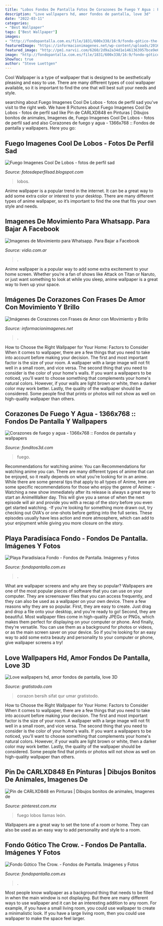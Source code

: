 ```yaml
---
title: "Lobos Fondos De Pantalla Fotos De Corazones De Fuego Y Agua : Fondo Gótico The Crow."
description: "Love wallpapers hd, amor fondos de pantalla, love 3d"
date: "2022-03-11"
categories:
- "Best Wallpaper"
tags: ["Best Wallpaper"]
images:
- "http://fondopantalla.com.es/file/1831/600x338/16:9/fondo-gótico-the-crow_55980757.jpg"
featuredImage: "https://informacionimagenes.net/wp-content/uploads/2016/01/corazon-agua-0.jpg"
featured_image: "http://pm1.narvii.com/6260/2d9a2a34d1e1461363957bce9e6250794f69223d_00.jpg"
image: "http://fondopantalla.com.es/file/1831/600x338/16:9/fondo-gótico-the-crow_55980757.jpg"
ShowToc: true
author: "Steve Luettgen"
---
```



Cool Wallpaper is a type of wallpaper that is designed to be aesthetically pleasing and easy to use. There are many different types of cool wallpaper available, so it is important to find the one that will best suit your needs and style.

	

		
searching about Fuego Imagenes Cool De Lobos - fotos de perfil sad you've visit to the right web. We have 8 Pictures about Fuego Imagenes Cool De Lobos - fotos de perfil sad like Pin de CARLXD848 en Pinturas | Dibujos bonitos de animales, Imagenes de, Fuego Imagenes Cool De Lobos - fotos de perfil sad and also Corazones de fuego y agua - 1366x768 :: Fondos de pantalla y wallpapers. Here you go:
		
    
## Fuego Imagenes Cool De Lobos - Fotos De Perfil Sad

<img loading=lazy src="http://pm1.narvii.com/6260/2d9a2a34d1e1461363957bce9e6250794f69223d_00.jpg" onerror="this.onerror=null;this.src='https://tse1.mm.bing.net/th?id=OIP.Zsk-jma9f4xuQIpUujk8tQAAAA&amp;pid=15.1';" alt="Fuego Imagenes Cool De Lobos - fotos de perfil sad">

_Source: fotosdeperfilsad.blogspot.com_

>lobos. 

	

Anime wallpaper is a popular trend in the internet. It can be a great way to add some extra color or interest to your desktop. There are many different types of anime wallpaper, so it’s important to find the one that fits your own style and needs.

    
## Imagenes De Movimiento Para Whatsapp. Para Bajar A Facebook

<img loading=lazy src="https://4.bp.blogspot.com/-fufu7qN82TM/WMf3b6LjZiI/AAAAAAAAFLg/vIOBIWjFg78pPWveHzZaNpQtBhIx5qPGgCK4B/s400/fondos-con-movimiento-27.gif" onerror="this.onerror=null;this.src='https://tse1.mm.bing.net/th?id=OIP.BqwfJoRu0Bk04xoisQCtFQHaFj&amp;pid=15.1';" alt="Imagenes de Movimiento para Whatsapp. Para Bajar a Facebook">

_Source: vidio.com.ar_

>. 

	

Anime wallpaper is a popular way to add some extra excitement to your home screen. Whether you’re a fan of shows like Attack on Titan or Naruto, or just want something to look at while you sleep, anime wallpaper is a great way to liven up your space.

    
## Imágenes De Corazones Con Frases De Amor Con Movimiento Y Brillo

<img loading=lazy src="https://informacionimagenes.net/wp-content/uploads/2016/01/corazon-agua-0.jpg" onerror="this.onerror=null;this.src='https://tse1.mm.bing.net/th?id=OIP.9WNWV32FwbzAag7edms3vwHaG0&amp;pid=15.1';" alt="Imágenes de Corazones con Frases de Amor con Movimiento y Brillo">

_Source: informacionimagenes.net_

>. 

	

How to Choose the Right Wallpaper for Your Home: Factors to Consider
When it comes to wallpaper, there are a few things that you need to take into account before making your decision. The first and most important factor is the size of your room. A wallpaper with a large image will not fit well in a small room, and vice versa. 
The second thing that you need to consider is the color of your home's walls. If you want a wallpapers to be noticed, you'll want to choose something that complements your home's natural colors. However, if your walls are light brown or white, then a darker color may work better. 
Lastly, the quality of the wallpaper should be considered. Some people find that prints or photos will not show as well on high-quality wallpaper than others.

    
## Corazones De Fuego Y Agua - 1366x768 :: Fondos De Pantalla Y Wallpapers

<img loading=lazy src="http://www.fonditos3d.com/1366x768/corazones-de-fuego-y-agua.jpg" onerror="this.onerror=null;this.src='https://tse3.mm.bing.net/th?id=OIP.8E-F-69Z5m9DUhpVOTU2jgHaEK&amp;pid=15.1';" alt="Corazones de fuego y agua - 1366x768 :: Fondos de pantalla y wallpapers">

_Source: fonditos3d.com_

>fuego. 

	

Recommendations for watching anime: You can
Recommendations for watching anime you can. There are many different types of anime that can be enjoyed, so it really depends on what you're looking for in an anime. While there are some general tips that apply to all types of Anime, here are some specific recommendations for those who enjoy the genre of Anime: 
-Watching a new show immediately after its release is always a great way to start an AnimeWalker day. This will give you a sense of when the next episode will air and provide you with a recap of the story before you even get started watching. 
-If you're looking for something more drawn out, try checking out OVA's or one-shots before getting into the full series. These episodes usually have less action and more atmosphere, which can add to your enjoyment while giving you more closure on the story.

    
## Playa Paradisíaca Fondo - Fondos De Pantalla. Imágenes Y Fotos

<img loading=lazy src="http://fondopantalla.com.es/file/1513/600x338/16:9/playa-paradisíaca-fondo_883834991.jpg" onerror="this.onerror=null;this.src='https://tse3.mm.bing.net/th?id=OIP.28we6xA5uG0HWwe0QXgmeAHaEo&amp;pid=15.1';" alt="Playa Paradisíaca Fondo - Fondos de Pantalla. Imágenes y Fotos">

_Source: fondopantalla.com.es_

>. 

	

What are wallpaper screens and why are they so popular?
Wallpapers are one of the most popular pieces of software that you can use on your computer. They are screensaver files that you can access frequently, and they can also be used as a wallpaper on your own device. There a few reasons why they are so popular. First, they are easy to create. Just drag and drop a file onto your desktop, and you're ready to go! Second, they are beautiful. Most wallpaper files come in high-quality JPEGs or PNGs, which makes them perfect for displaying on your computer or phone. And finally, they're versatile. You can use them as a background for photos or videos, or as the main screen saver on your device. So if you're looking for an easy way to add some extra beauty and personality to your computer or phone, give wallpaper screens a try!

    
## Love Wallpapers Hd, Amor Fondos De Pantalla, Love 3D

<img loading=lazy src="https://www.gratistodo.com/wp-content/uploads/2016/10/corazones-cristal-fondo-hd.jpg" onerror="this.onerror=null;this.src='https://tse1.mm.bing.net/th?id=OIP.Bmy9dzpKU_6cDUd5LaBhfwHaEo&amp;pid=15.1';" alt="Love wallpapers hd, amor fondos de pantalla, love 3D">

_Source: gratistodo.com_

>corazon bersih sifat qur umar gratistodo. 

	

How to Choose the Right Wallpaper for Your Home: Factors to Consider
When it comes to wallpaper, there are a few things that you need to take into account before making your decision. The first and most important factor is the size of your room. A wallpaper with a large image will not fit well in a small room, and vice versa. 
The second thing that you need to consider is the color of your home's walls. If you want a wallpapers to be noticed, you'll want to choose something that complements your home's natural colors. However, if your walls are light brown or white, then a darker color may work better. 
Lastly, the quality of the wallpaper should be considered. Some people find that prints or photos will not show as well on high-quality wallpaper than others.

    
## Pin De CARLXD848 En Pinturas | Dibujos Bonitos De Animales, Imagenes De

<img loading=lazy src="https://i.pinimg.com/originals/5d/e6/f4/5de6f4af3a45375ef5e7afc6d06d3a43.jpg" onerror="this.onerror=null;this.src='https://tse3.mm.bing.net/th?id=OIP.5LcKjYY0QqOwEoQszxkWsAHaG5&amp;pid=15.1';" alt="Pin de CARLXD848 en Pinturas | Dibujos bonitos de animales, Imagenes de">

_Source: pinterest.com.mx_

>fuego lobos llamas león. 

	

Wallpapers are a great way to set the tone of a room or home. They can also be used as an easy way to add personality and style to a room.

    
## Fondo Gótico The Crow. - Fondos De Pantalla. Imágenes Y Fotos

<img loading=lazy src="http://fondopantalla.com.es/file/1831/600x338/16:9/fondo-gótico-the-crow_55980757.jpg" onerror="this.onerror=null;this.src='https://tse1.mm.bing.net/th?id=OIP.GZA0NIdv7NyrJiFvg955IgHaEo&amp;pid=15.1';" alt="Fondo Gótico The Crow. - Fondos de Pantalla. Imágenes y Fotos">

_Source: fondopantalla.com.es_

>. 

	

Most people know wallpaper as a background thing that needs to be filled in when the main window is not displaying. But there are many different ways to use wallpaper and it can be an interesting addition to any room. For example, if you have a small living room, you could use wallpaper to create a minimalistic look. If you have a large living room, then you could use wallpaper to make the space feel larger.

